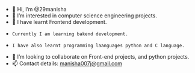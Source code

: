- 👋 Hi, I’m @29manisha
- 👀 I’m interested in computer science engineering projects.
- 🌱 I have learnt Frontend development.
-     Currently I am learning bakend development.
-     I have also learnt programming laanguages python and C language.
- 💞️ I’m looking to collaborate on Front-end projects, and python projects.
- 📫 Contact details: manisha007j@gmail.com
<!---
29manisha/29manisha is a ✨ special ✨ repository because its `README.md` (this file) appears on your GitHub profile.
You can click the Preview link to take a look at your changes.
--->
